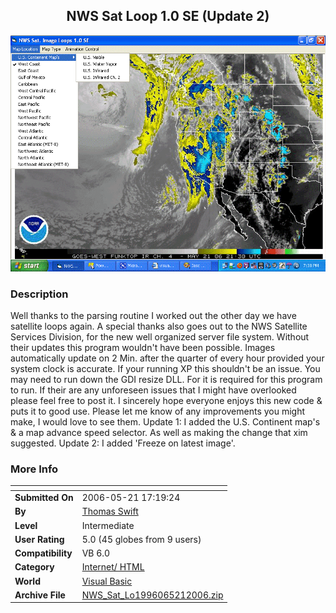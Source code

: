 ﻿<div align="center">

## NWS Sat Loop 1\.0 SE \(Update 2\)

<img src="PIC20065212241525444.gif">
</div>

### Description

Well thanks to the parsing routine I worked out the other day we have satellite loops again. A special thanks also goes out to the NWS Satellite Services Division, for the new well organized server file system. Without their updates this program wouldn't have been possible. Images automatically update on 2 Min. after the quarter of every hour provided your system clock is accurate. If your running XP this shouldn't be an issue. You may need to run down the GDI resize DLL. For it is required for this program to run. If their are any unforeseen issues that I might have overlooked please feel free to post it. I sincerely hope everyone enjoys this new code &amp; puts it to good use. Please let me know of any improvements you might make, I would love to see them. Update 1: I added the U.S. Continent map's &amp; a map advance speed selector. As well as making the change that xim suggested. Update 2: I added 'Freeze on latest image'.
 
### More Info
 


<span>             |<span>
---                |---
**Submitted On**   |2006-05-21 17:19:24
**By**             |[Thomas Swift](https://github.com/Planet-Source-Code/PSCIndex/blob/master/ByAuthor/thomas-swift.md)
**Level**          |Intermediate
**User Rating**    |5.0 (45 globes from 9 users)
**Compatibility**  |VB 6\.0
**Category**       |[Internet/ HTML](https://github.com/Planet-Source-Code/PSCIndex/blob/master/ByCategory/internet-html__1-34.md)
**World**          |[Visual Basic](https://github.com/Planet-Source-Code/PSCIndex/blob/master/ByWorld/visual-basic.md)
**Archive File**   |[NWS\_Sat\_Lo1996065212006\.zip](https://github.com/Planet-Source-Code/thomas-swift-nws-sat-loop-1-0-se-update-2__1-65414/archive/master.zip)








